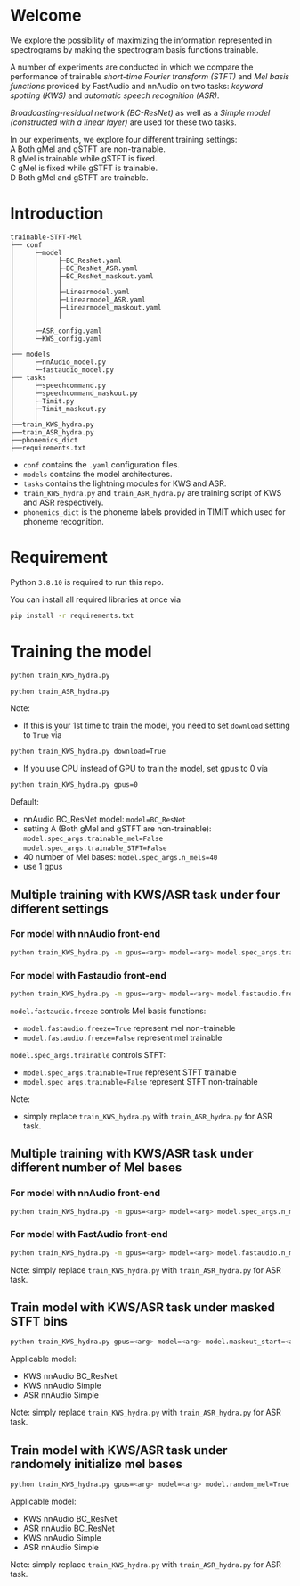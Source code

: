 # Welcome

We explore the possibility of maximizing the information represented in spectrograms by making the spectrogram basis functions trainable.

A number of experiments are conducted in which we compare the performance of trainable _short-time Fourier transform (STFT)_ and _Mel basis functions_ provided by FastAudio and nnAudio on two tasks: _keyword spotting (KWS)_ and _automatic speech recognition (ASR)_. 

_Broadcasting-residual network (BC-ResNet)_ as well as a _Simple model (constructed with a linear layer)_ are used for these two tasks.

In our experiments, we explore four different training settings: \
A Both gMel and gSTFT are non-trainable. \
B gMel is trainable while gSTFT is fixed.\
C gMel is fixed while gSTFT is trainable.\
D Both gMel and gSTFT are trainable.

# Introduction

```
trainable-STFT-Mel
├── conf
│     ├─model
│     │     ├─BC_ResNet.yaml
│     │     ├─BC_ResNet_ASR.yaml
│     │     ├─BC_ResNet_maskout.yaml
│     │     │   
│     │     ├─Linearmodel.yaml
│     │     ├─Linearmodel_ASR.yaml
│     │     ├─Linearmodel_maskout.yaml
│     │     │   
│     │
│     ├─ASR_config.yaml
│     └─KWS_config.yaml
│
├── models
│     ├─nnAudio_model.py
│     └─fastaudio_model.py
├── tasks
│     ├─speechcommand.py
│     ├─speechcommand_maskout.py
│     ├─Timit.py
│     ├─Timit_maskout.py
│     │
├──train_KWS_hydra.py
├──train_ASR_hydra.py
├──phonemics_dict
├──requirements.txt
```

* `conf` contains the `.yaml` configuration files.
* `models` contains the model architectures.
* `tasks` contains the lightning modules for KWS and ASR.
* `train_KWS_hydra.py` and `train_ASR_hydra.py` are training script of KWS and ASR respectively.
* `phonemics_dict` is the phoneme labels provided in TIMIT which used for phoneme recognition.

# Requirement

Python `3.8.10` is required to run this repo. 

You can install all required libraries at once via 
```bash
pip install -r requirements.txt
```

# Training the model
```bash
python train_KWS_hydra.py 
```
```bash
python train_ASR_hydra.py 
```
Note: 
* If this is your 1st time to train the model, you need to set `download` setting to `True` via
```bash
python train_KWS_hydra.py download=True
```

* If you use CPU instead of GPU to train the model, set gpus to 0 via 
```bash
python train_KWS_hydra.py gpus=0
```

Default:
* nnAudio BC_ResNet model: `model=BC_ResNet`
* setting A (Both gMel and gSTFT are non-trainable):
`model.spec_args.trainable_mel=False` `model.spec_args.trainable_STFT=False`
* 40 number of Mel bases: `model.spec_args.n_mels=40`
* use 1 gpus

## Multiple training with KWS/ASR task under four different settings

### For model with nnAudio front-end
```bash
python train_KWS_hydra.py -m gpus=<arg> model=<arg> model.spec_args.trainable_mel=True,False model.spec_args.trainable_STFT=True,False
```

### For model with Fastaudio front-end
```bash
python train_KWS_hydra.py -m gpus=<arg> model=<arg> model.fastaudio.freeze=True,False model.spec_args.trainable=True,False
```
`model.fastaudio.freeze` controls Mel basis functions: 
* `model.fastaudio.freeze=True` represent mel non-trainable
* `model.fastaudio.freeze=False` represent mel trainable

`model.spec_args.trainable` controls STFT:
* `model.spec_args.trainable=True` represent STFT trainable
* `model.spec_args.trainable=False` represent STFT non-trainable

Note: 
* simply replace `train_KWS_hydra.py` with `train_ASR_hydra.py` for ASR task.


## Multiple training with KWS/ASR task under different number of Mel bases

### For model with nnAudio front-end
```bash
python train_KWS_hydra.py -m gpus=<arg> model=<arg> model.spec_args.n_mels=10,20,30,40 
```

### For model with FastAudio front-end
```bash
python train_KWS_hydra.py -m gpus=<arg> model=<arg> model.fastaudio.n_mels=10,20,30,40
```

Note: simply replace `train_KWS_hydra.py` with `train_ASR_hydra.py` for ASR task.

## Train model with KWS/ASR task under masked STFT bins 

```bash
python train_KWS_hydra.py gpus=<arg> model=<arg> model.maskout_start=<arg> model.maskout_end=<arg>
```
Applicable model: 
* KWS nnAudio BC_ResNet
* KWS nnAudio Simple
* ASR nnAudio Simple

Note: simply replace `train_KWS_hydra.py` with `train_ASR_hydra.py` for ASR task.

## Train model with KWS/ASR task under randomely initialize mel bases

```bash
python train_KWS_hydra.py gpus=<arg> model=<arg> model.random_mel=True
```

Applicable model: 
* KWS nnAudio BC_ResNet
* ASR nnAudio BC_ResNet
* KWS nnAudio Simple
* ASR nnAudio Simple

Note: simply replace `train_KWS_hydra.py` with `train_ASR_hydra.py` for ASR task.